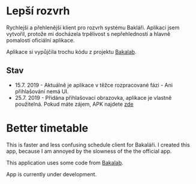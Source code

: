 # Lepší rozvrh

Rychlejší a přehlenější klient pro rozvrh systému Bakláři. Aplikaci jsem vytvořil,
protože mi docházela trpělivost s nepřehledností a hlavně pomalostí oficiální
aplikace.

Aplikace si vypůjčila trochu kódu z projektu [Bakalab](https://www.bakalab.org/).

## Stav

- 15.7. 2019 - Aktuálně je aplikace v těžce rozpracované fázi - Ani přihlašování nemá UI.
- 25.7. 2019 - Přidána přihlašovací obrazovka, aplikace je vlastně použitelná. Pokud máte zájem, APK najdete [zde](https://github.com/vitSkalicky/lepsi-rozvrh/releases/tag/preview1)

# Better timetable

This is faster and less confusing schedule client for Bakaláři. I created this app,
because I am annoyed by the slowness of the the official app.

This application uses some code from [Bakalab](https://www.bakalab.org/).

App is currently under development.
